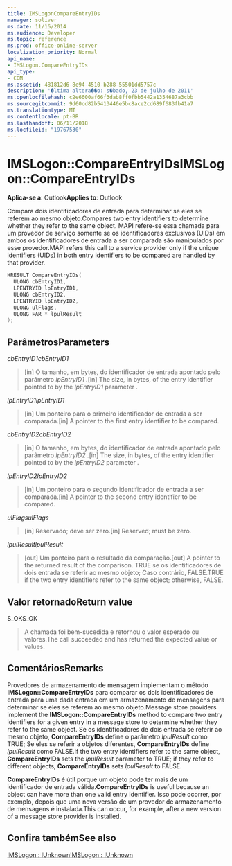 ```yaml
---
title: IMSLogonCompareEntryIDs
manager: soliver
ms.date: 11/16/2014
ms.audience: Developer
ms.topic: reference
ms.prod: office-online-server
localization_priority: Normal
api_name:
- IMSLogon.CompareEntryIDs
api_type:
- COM
ms.assetid: 481812d6-8e94-4510-b288-55501dd5757c
description: '�ltima altera��o: s�bado, 23 de julho de 2011'
ms.openlocfilehash: c2e6600af66f3dab8ff0fbb5442a1354687a3cbb
ms.sourcegitcommit: 9d60cd82b5413446e5bc8ace2cd689f683fb41a7
ms.translationtype: MT
ms.contentlocale: pt-BR
ms.lasthandoff: 06/11/2018
ms.locfileid: "19767530"
---
```

# <a name="imslogoncompareentryids"></a><span data-ttu-id="ac587-103">IMSLogon::CompareEntryIDs</span><span class="sxs-lookup"><span data-stu-id="ac587-103">IMSLogon::CompareEntryIDs</span></span>

  
  
<span data-ttu-id="ac587-104">**Aplica-se a**: Outlook</span><span class="sxs-lookup"><span data-stu-id="ac587-104">**Applies to**: Outlook</span></span> 
  
<span data-ttu-id="ac587-105">Compara dois identificadores de entrada para determinar se eles se referem ao mesmo objeto.</span><span class="sxs-lookup"><span data-stu-id="ac587-105">Compares two entry identifiers to determine whether they refer to the same object.</span></span> <span data-ttu-id="ac587-106">MAPI refere-se essa chamada para um provedor de serviço somente se os identificadores exclusivos (UIDs) em ambos os identificadores de entrada a ser comparada são manipulados por esse provedor.</span><span class="sxs-lookup"><span data-stu-id="ac587-106">MAPI refers this call to a service provider only if the unique identifiers (UIDs) in both entry identifiers to be compared are handled by that provider.</span></span>
  
```cpp
HRESULT CompareEntryIDs(
  ULONG cbEntryID1,
  LPENTRYID lpEntryID1,
  ULONG cbEntryID2,
  LPENTRYID lpEntryID2,
  ULONG ulFlags,
  ULONG FAR * lpulResult
);
```

## <a name="parameters"></a><span data-ttu-id="ac587-107">Parâmetros</span><span class="sxs-lookup"><span data-stu-id="ac587-107">Parameters</span></span>

 <span data-ttu-id="ac587-108">_cbEntryID1_</span><span class="sxs-lookup"><span data-stu-id="ac587-108">_cbEntryID1_</span></span>
  
> <span data-ttu-id="ac587-109">[in] O tamanho, em bytes, do identificador de entrada apontado pelo parâmetro _lpEntryID1_ _._</span><span class="sxs-lookup"><span data-stu-id="ac587-109">[in] The size, in bytes, of the entry identifier pointed to by the  _lpEntryID1_ parameter  _._</span></span>
    
 <span data-ttu-id="ac587-110">_lpEntryID1_</span><span class="sxs-lookup"><span data-stu-id="ac587-110">_lpEntryID1_</span></span>
  
> <span data-ttu-id="ac587-111">[in] Um ponteiro para o primeiro identificador de entrada a ser comparada.</span><span class="sxs-lookup"><span data-stu-id="ac587-111">[in] A pointer to the first entry identifier to be compared.</span></span>
    
 <span data-ttu-id="ac587-112">_cbEntryID2_</span><span class="sxs-lookup"><span data-stu-id="ac587-112">_cbEntryID2_</span></span>
  
> <span data-ttu-id="ac587-113">[in] O tamanho, em bytes, do identificador de entrada apontado pelo parâmetro _lpEntryID2_ _._</span><span class="sxs-lookup"><span data-stu-id="ac587-113">[in] The size, in bytes, of the entry identifier pointed to by the  _lpEntryID2_ parameter  _._</span></span>
    
 <span data-ttu-id="ac587-114">_lpEntryID2_</span><span class="sxs-lookup"><span data-stu-id="ac587-114">_lpEntryID2_</span></span>
  
> <span data-ttu-id="ac587-115">[in] Um ponteiro para o segundo identificador de entrada a ser comparada.</span><span class="sxs-lookup"><span data-stu-id="ac587-115">[in] A pointer to the second entry identifier to be compared.</span></span>
    
 <span data-ttu-id="ac587-116">_ulFlags_</span><span class="sxs-lookup"><span data-stu-id="ac587-116">_ulFlags_</span></span>
  
> <span data-ttu-id="ac587-117">[in] Reservado; deve ser zero.</span><span class="sxs-lookup"><span data-stu-id="ac587-117">[in] Reserved; must be zero.</span></span>
    
 <span data-ttu-id="ac587-118">_lpulResult_</span><span class="sxs-lookup"><span data-stu-id="ac587-118">_lpulResult_</span></span>
  
> <span data-ttu-id="ac587-119">[out] Um ponteiro para o resultado da comparação.</span><span class="sxs-lookup"><span data-stu-id="ac587-119">[out] A pointer to the returned result of the comparison.</span></span> <span data-ttu-id="ac587-120">TRUE se os identificadores de dois entrada se referir ao mesmo objeto; Caso contrário, FALSE.</span><span class="sxs-lookup"><span data-stu-id="ac587-120">TRUE if the two entry identifiers refer to the same object; otherwise, FALSE.</span></span>
    
## <a name="return-value"></a><span data-ttu-id="ac587-121">Valor retornado</span><span class="sxs-lookup"><span data-stu-id="ac587-121">Return value</span></span>

<span data-ttu-id="ac587-122">S_OK</span><span class="sxs-lookup"><span data-stu-id="ac587-122">S_OK</span></span> 
  
> <span data-ttu-id="ac587-123">A chamada foi bem-sucedida e retornou o valor esperado ou valores.</span><span class="sxs-lookup"><span data-stu-id="ac587-123">The call succeeded and has returned the expected value or values.</span></span>
    
## <a name="remarks"></a><span data-ttu-id="ac587-124">Comentários</span><span class="sxs-lookup"><span data-stu-id="ac587-124">Remarks</span></span>

<span data-ttu-id="ac587-125">Provedores de armazenamento de mensagem implementam o método **IMSLogon::CompareEntryIDs** para comparar os dois identificadores de entrada para uma dada entrada em um armazenamento de mensagens para determinar se eles se referem ao mesmo objeto.</span><span class="sxs-lookup"><span data-stu-id="ac587-125">Message store providers implement the **IMSLogon::CompareEntryIDs** method to compare two entry identifiers for a given entry in a message store to determine whether they refer to the same object.</span></span> <span data-ttu-id="ac587-126">Se os identificadores de dois entrada se referir ao mesmo objeto, **CompareEntryIDs** define o parâmetro _lpulResult_ como TRUE; Se eles se referir a objetos diferentes, **CompareEntryIDs** define _lpulResult_ como FALSE.</span><span class="sxs-lookup"><span data-stu-id="ac587-126">If the two entry identifiers refer to the same object, **CompareEntryIDs** sets the  _lpulResult_ parameter to TRUE; if they refer to different objects, **CompareEntryIDs** sets  _lpulResult_ to FALSE.</span></span> 
  
 <span data-ttu-id="ac587-127">**CompareEntryIDs** é útil porque um objeto pode ter mais de um identificador de entrada válida.</span><span class="sxs-lookup"><span data-stu-id="ac587-127">**CompareEntryIDs** is useful because an object can have more than one valid entry identifier.</span></span> <span data-ttu-id="ac587-128">Isso pode ocorrer, por exemplo, depois que uma nova versão de um provedor de armazenamento de mensagens é instalada.</span><span class="sxs-lookup"><span data-stu-id="ac587-128">This can occur, for example, after a new version of a message store provider is installed.</span></span> 
  
## <a name="see-also"></a><span data-ttu-id="ac587-129">Confira também</span><span class="sxs-lookup"><span data-stu-id="ac587-129">See also</span></span>



[<span data-ttu-id="ac587-130">IMSLogon : IUnknown</span><span class="sxs-lookup"><span data-stu-id="ac587-130">IMSLogon : IUnknown</span></span>](imslogoniunknown.md)

